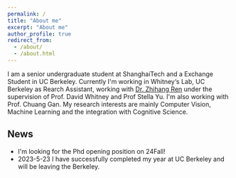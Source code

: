 ```yaml
---
permalink: /
title: "About me"
excerpt: "About me"
author_profile: true
redirect_from: 
  - /about/
  - /about.html
---
```


I am a senior undergraduate student at ShanghaiTech and a Exchange Student in UC Berkeley. Currently I'm working in Whitney‘s Lab, UC Berkeley as Rearch Assistant, working with [Dr. Zhihang Ren](https://albuspeter.github.io/) under the supervision of Prof. David Whitney and Prof Stella Yu. I'm also working with Prof. Chuang Gan. My research interests are mainly Computer Vision, Machine Learning and the integration with Cognitive Science. 

## News
- I'm looking for the Phd opening position on 24Fall!
- 2023-5-23 I have successfully completed my year at UC Berkeley and will be leaving the Berkeley.
 
